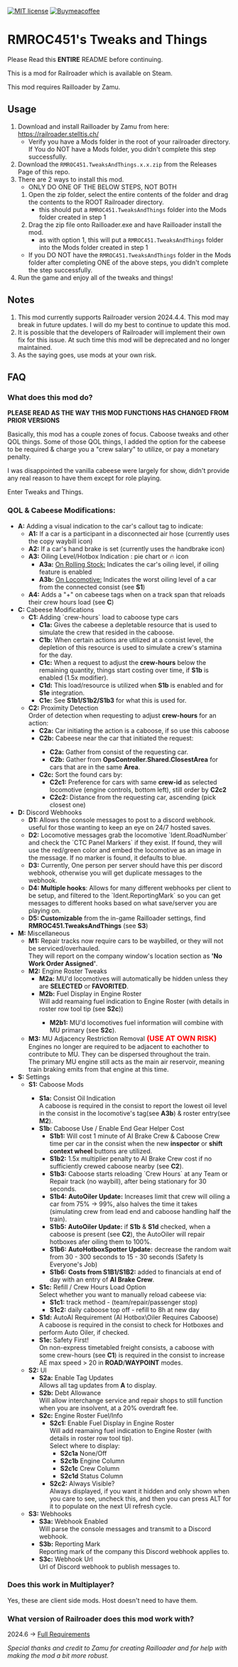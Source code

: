 [![MIT license](https://img.shields.io/badge/License-MIT-blue.svg)](https://lbesson.mit-license.org/) [![Buymeacoffee](https://badgen.net/badge/icon/buymeacoffee?icon=buymeacoffee&label)](https://ko-fi.com/rmroc451)
# RMROC451's Tweaks and Things
Please Read this **ENTIRE** README before continuing.

This is a mod for Railroader which is available on Steam.

This mod requires Railloader by Zamu.

## Usage
1. Download and install Railloader by Zamu from here: https://railroader.stelltis.ch/
    * Verify you have a Mods folder in the root of your railroader directory. If You do NOT have a Mods folder, you didn't complete this step successfully.
2. Download the `RMROC451.TweaksAndThings.x.x.zip` from the Releases Page of this repo.
3. There are 2 ways to install this mod.
    * ONLY DO ONE OF THE BELOW STEPS, NOT BOTH
    1. Open the zip folder, select the entire contents of the folder and drag the contents to the ROOT Railroader directory.
        * this should put a `RMROC451.TweaksAndThings` folder into the Mods folder created in step 1
    2. Drag the zip file onto Railloader.exe and have Railloader install the mod.
        * as with option 1, this will put a `RMROC451.TweaksAndThings` folder into the Mods folder created in step 1
    * If you DO NOT have the `RMROC451.TweaksAndThings` folder in the Mods folder after completing ONE of the above steps, you didn't complete the step successfully.
3. Run the game and enjoy all of the tweaks and things!

## Notes
1. This mod currently supports Railroader version 2024.4.4. This mod may break in future updates. I will do my best to continue to update this mod.
2. It is possible that the developers of Railroader will implement their own fix for this issue. At such time this mod will be deprecated and no longer maintained. 
3. As the saying goes, use mods at your own risk.

## FAQ
### What does this mod do?
**PLEASE READ AS THE WAY THIS MOD FUNCTIONS HAS CHANGED FROM PRIOR VERSIONS**

Basically, this mod has a couple zones of focus. Caboose tweaks and other QOL things.  Some of those QOL things, I added the option for the cabeese to be required & charge you a "crew salary" to utilize, or pay a monetary penalty.

I was disappointed the vanilla cabeese were largely for show, didn't provide any real reason to have them except for role playing.

Enter Tweaks and Things.

### QOL & Cabeese Modifications:
<ul>
  <li><b>A:</b> Adding a visual indication to the car's callout tag to indicate:
        <ul>
            <li><b>A1:</b> If a car is a participant in a disconnected air hose (currently uses the copy waybill icon)</li>
            <li><b>A2:</b> If a car's hand brake is set (currently uses the handbrake icon)</li>
            <li><b>A3:</b> Oiling Level/Hotbox Indication : pie chart or 🔥 icon
                <ul>
                    <li><b>A3a:</b> <u>On Rolling Stock:</u> Indicates the car's oiling level, if oiling feature is enabled</li>
                    <li><b>A3b:</b> <u>On Locomotive:</u> Indicates the worst oiling level of a car from the connected consist (see <b>S1</b>)</li>
                </ul>
            </li>
            <li><b>A4:</b> Adds a "+" on cabeese tags when on a track span that reloads their crew hours load (see <b>C</b>)</li>
        </ul>
  </li>
  <li><b>C:</b> Cabeese Modifications
        <ul>
            <li><b>C1:</b> Adding `crew-hours` load to caboose type cars
                <ul>
                    <li><b>C1a:</b> Gives the cabeese a depletable resource that is used to simulate the crew that resided in the caboose.</li>
                    <li><b>C1b:</b> When certain actions are utilized at a consist level, the depletion of this resource is used to simulate a crew's stamina for the day.</li>
                    <li><b>C1c:</b> When a request to adjust the <b>crew-hours</b> below the remaining quantity, things start costing over time, if <b>S1b</b> is enabled (1.5x modifier).</li>
                    <li><b>C1d:</b> This load/resource is utilized when <b>S1b</b> is enabled and for <b>S1e</b> integration.</li>
                    <li><b>C1e:</b> See <b>S1b1/S1b2/S1b3</b> for what this is used for.</li>
                </ul>
            </li>
            <li><b>C2:</b> Proximity Detection<br/>
                Order of detection when requesting to adjust <b>crew-hours</b> for an action:
                <ul>
                    <li><b>C2a:</b> Car initiating the action is a caboose, if so use this caboose</li>
                    <li><b>C2b:</b> Cabeese near the car that initiated the request:</li>
                        <ul>
                            <li><b>C2a:</b> Gather from consist of the requesting car.</li>
                            <li><b>C2b:</b> Gather from <b>OpsController.Shared.ClosestArea</b> for cars that are in the same <b>Area</b>.</li>
                        </ul>
                    </li>
                    <li><b>C2c:</b> Sort the found cars by:
                        <ul>
                            <li><b>C2c1:</b> Preference for cars with same <b>crew-id</b> as selected locomotive (engine controls, bottom left), still order by <b>C2c2</b></li>
                            <li><b>C2c2:</b> Distance from the requesting car, ascending (pick closest one)</li>
                        </ul>
                    </li>
                </ul>
            </li>
        </ul>
  </li>
  <li><b>D:</b> Discord Webhooks
        <ul>
            <li><b>D1:</b> Allows the console messages to post to a discord webhook. useful for those wanting to keep an eye on 24/7 hosted saves.</li>
            <li><b>D2:</b> Locomotive messages grab the locomotive `Ident.RoadNumber` and check the `CTC Panel Markers` if they exist. If found, they will use the red/green color and embed the locomotive as an image in the message.  If no marker is found, it defaults to blue.</li>
            <li><b>D3:</b> Currently, One person per server should have this per discord webhook, otherwise you will get duplicate messages to the webhook.</li>
            <li><b>D4: Multiple hooks</b>: Allows for many different webhooks per client to be setup, and filtered to the `Ident.ReportingMark` so you can get messages to different hooks based on what save/server you are playing on.</li>
            <li><b>D5: Customizable</b> from the in-game Railloader settings, find <b>RMROC451.TweaksAndThings</b> (see <b>S3</b>)</li>
        </ul>
  </li>
  <li><b>M:</b> Miscellaneous
        <ul>
            <li><b>M1:</b> Repair tracks now require cars to be waybilled, or they will not be serviced/overhauled.<br/>They will report on the company window's location section as <b>'No Work Order Assigned'</b>.</li>
            <li><b>M2:</b> Engine Roster Tweaks<br/>
                <ul>
                    <li><b>M2a:</b> MU'd locomotives will automatically be hidden unless they are <b>SELECTED</b> or <b>FAVORITED</b>.</li>
                    <li><b>M2b:</b> Fuel Display in Engine Roster<br/>
                    Will add reamaing fuel indication to Engine Roster (with details in roster row tool tip (see <b>S2c</b>))</li>
                        <ul>
                            <li><b>M2b1:</b> MU'd locomotives fuel information will combine with MU primary (see <b>S2c</b>).</li>
                        </ul>
                    </li>
                </ul>
            </li>
            <li><b>M3:</b> MU Adjacency Restriction Removal <h3 style="color:red; display:inline">(USE AT OWN RISK)</h3></br>
                Engines no longer are required to be adjacent to eachother to contribute to MU. They can be dispersed throughout the train.<br/>
                The primary MU engine still acts as the main air reservoir, meaning train braking emits from that engine at this time.
            </li>
        </ul>
  </li>
  <li><b>S:</b> Settings
         <ul>
            <li><b>S1:</b> Caboose Mods</li>
                <ul>
                    <li><b>S1a:</b> Consist Oil Indication<br/>A caboose is required in the consist to report the lowest oil level in the consist in the locomotive's tag(see <b>A3b</b>) & roster entry(see <b>M2</b>).</li>
                    <li><b>S1b:</b> Caboose Use / Enable End Gear Helper Cost
                        <ul>
                            <li><b>S1b1:</b> Will cost 1 minute of AI Brake Crew & Caboose Crew time per car in the consist when the new <b>inspector</b> or <b>shift context wheel</b> buttons are utilized.</li>
                            <li><b>S1b2:</b> 1.5x multiplier penalty to AI Brake Crew cost if no sufficiently crewed caboose nearby (see <b>C2</b>).</li>
                            <li><b>S1b3:</b> Caboose starts reloading `Crew Hours` at any Team or Repair track (no waybill), after being stationary for 30 seconds.</li>
                            <li><b>S1b4:</b> <b>AutoOiler Update:</b> Increases limit that crew will oiling a car from 75% -> 99%, also halves the time it takes (simulating crew from lead end and caboose handling half the train).
                            <li><b>S1b5:</b> <b>AutoOiler Update:</b> if <b>S1b</b> & <b>S1d</b> checked, when a caboose is present (see <b>C2</b>), the AutoOiler will repair hotboxes afer oiling them to 100%.
                            <li><b>S1b6:</b> <b>AutoHotboxSpotter Update:</b> decrease the random wait from 30 - 300 seconds to 15 - 30 seconds (Safety Is Everyone's Job)</li>
                            <li><b>S1b6:</b> <b>Costs from S1B1/S1B2:</b> added to financials at end of day with an entry of <b>AI Brake Crew</b>.</li>
                        </ul>
                    <li><b>S1c:</b> Refill / Crew Hours Load Option<br/>Select whether you want to manually reload cabeese via:
                        <ul>
                            <li><b>S1c1:</b> track method - (team/repair/passenger stop)</li>
                            <li><b>S1c2:</b> daily caboose top off - refill to 8h at new day</li>
                        </ul>
                    </li>
                    <li><b>S1d:</b> AutoAI Requirement (AI Hotbox\Oiler Requires Caboose)<br/>A caboose is required in the consist to check for Hotboxes and perform Auto Oiler, if checked.</li>
                    <li><b>S1e:</b> Safety First!<br/>On non-express timetabled freight consists, a caboose with some crew-hours (see <b>C1</b>) is required in the consist to increase AE max speed > 20 in <b>ROAD</b>/<b>WAYPOINT</b> modes.</li>
                </ul>
            <li><b>S2:</b> UI
                <ul>
                    <li><b>S2a:</b> Enable Tag Updates<br/>
                    Allows all tag updates from <b>A</b> to display.</li>
                    <li><b>S2b:</b> Debt Allowance<br/>
                    Will allow interchange service and repair shops to still function when you are insolvent, at a 20% overdraft fee.</li>
                    <li><b>S2c:</b> Engine Roster Fuel/Info
                        <ul>
                            <li><b>S2c1:</b> Enable Fuel Display in Engine Roster<br/>
                                Will add reamaing fuel indication to Engine Roster (with details in roster row tool tip). <br/>
                                Select where to display:
                                <ul>
                                    <li><b>S2c1a</b> None/Off</li>
                                    <li><b>S2c1b</b> Engine Column</li>
                                    <li><b>S2c1c</b> Crew Column</li>
                                    <li><b>S2c1d</b> Status Column</li>
                                </ul>
                            </li>
                            <li><b>S2c2:</b> Always Visible?<br/>
                                Always displayed, if you want it hidden and only shown when you care to see, uncheck this, and then you can press ALT for it to populate on the next UI refresh cycle.
                            </li>
                        </ul>
                    </li>
                </ul>
            </li>
            <li><b>S3:</b> Webhooks
                <ul>
                    <li><b>S3a:</b> Webhook Enabled<br/>Will parse the console messages and transmit to a Discord webhook.</li>
                    <li><b>S3b:</b> Reporting Mark<br/>Reporting mark of the company this Discord webhook applies to.</li>
                    <li><b>S3c:</b> Webhook Url<br/>Url of Discord webhook to publish messages to.</li>
                </ul>
            </li>
         </ul>
  </li>
</ul>

### Does this work in Multiplayer?
Yes, these are client side mods. Host doesn't need to have them.

### What version of Railroader does this mod work with?
2024.6 -> [Full Requirements](./TweaksAndThings/Definition.json)

*Special thanks and credit to Zamu for creating Railloader and for help with making the mod a bit more robust.*
